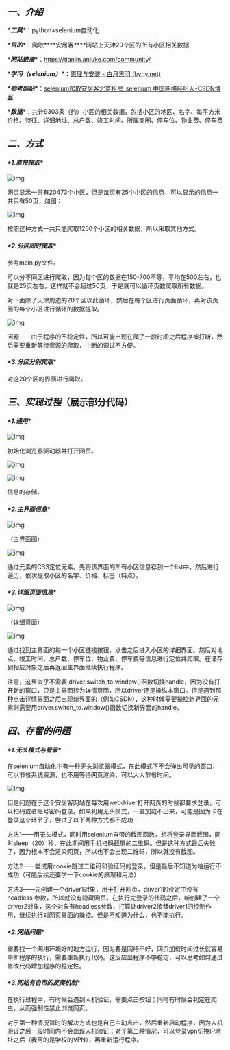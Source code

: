 ## ***一、介绍***

***\*工具\****：python+selenium自动化

***\*目的\****：爬取***\*安居客\****网站上天津20个区的所有小区相关数据

***\*网站链接\****：https://tianjin.anjuke.com/community/

***\*学习（selenium）\****：[原理与安装 - 白月黑羽 (byhy.net)](https://www.byhy.net/auto/selenium/01/)

***\*参考网站\****：[selenium爬取安居客北京租房_selenium 中国网络经纪人-CSDN博客](https://blog.csdn.net/qq_68809241/article/details/143452395?ops_request_misc=&request_id=&biz_id=102&utm_term=利用selenium爬取安居客&utm_medium=distribute.pc_search_result.none-task-blog-2~all~sobaiduweb~default-0-143452395.142^v101^control&spm=1018.2226.3001.4187)

***\*数据\****：共计9303条（约）小区的相关数据，包括小区的地区、名字、每平方米价格、特征、详细地址、总户数、竣工时间、所属商圈、停车位、物业费、停车费

 

## ***二、方式***

#### ***\*1.直接爬取\****

![img](file:///C:\Users\Thinkpad\AppData\Local\Temp\ksohtml19776\wps1.jpg) 

网页显示一共有20473个小区，但是每页有25个小区的信息，可以显示的信息一共只有50页，如图：

![img](file:///C:\Users\Thinkpad\AppData\Local\Temp\ksohtml19776\wps2.jpg) 

按照这种方式一共只能爬取1250个小区的相关数据，所以采取其他方式。

 

#### ***\*2.分区同时爬取\****

参考main.py文件。

可以分不同区进行爬取，因为每个区的数据在150-700不等，平均在500左右，也就是25页左右，这样就不会超过50页，于是就可以循环页数爬取所有数据。

对下面除了天津周边的20个区以此循环，然后在每个区进行页面循环，再对该页面的每个小区进行循环的数据提取。

![img](file:///C:\Users\Thinkpad\AppData\Local\Temp\ksohtml19776\wps3.jpg) 

问题——由于程序的不稳定性，所以可能出现在爬了一段时间之后程序被打断，然后需要重新等待资源的爬取，中断的调试不方便。

 

#### ***\*3.分区分别爬取\****

对这20个区的界面进行爬取。

 

## ***三、实现过程***（展示部分代码）

#### ***\*1.通用\****

![img](file:///C:\Users\Thinkpad\AppData\Local\Temp\ksohtml19776\wps4.jpg) 

初始化浏览器驱动器并打开网页。

 

![img](file:///C:\Users\Thinkpad\AppData\Local\Temp\ksohtml19776\wps5.jpg) 

![img](file:///C:\Users\Thinkpad\AppData\Local\Temp\ksohtml19776\wps6.jpg) 

信息的存储。

 

#### ***\*2.主界面信息\****

![img](file:///C:\Users\Thinkpad\AppData\Local\Temp\ksohtml19776\wps7.jpg) 

（主界面图）

![img](file:///C:\Users\Thinkpad\AppData\Local\Temp\ksohtml19776\wps8.jpg) 

通过元素的CSS定位元素。先将该界面的所有小区信息存到一个list中，然后进行遍历，依次提取小区的名字、价格、标签（特点）。

 

#### ***\*3.详细页面信息\****

![img](file:///C:\Users\Thinkpad\AppData\Local\Temp\ksohtml19776\wps9.jpg) 

（详细页面）

![img](file:///C:\Users\Thinkpad\AppData\Local\Temp\ksohtml19776\wps10.jpg) 

通过找到主界面的每一个小区链接按钮，点击之后进入小区的详细界面。然后对地点、竣工时间、总户数、停车位、物业费、停车费等信息进行定位并爬取。在储存到相应对象之后再返回主界面继续执行程序。

注意，这里似乎不需要 driver.switch_to.window()函数切换handle，因为没有打开新的窗口，只是主界面转为详情页面，所以driver还是操纵本窗口。但是遇到那种点击详情界面之后出现新界面的（例如CSDN），这种时候需要操控新界面的元素则需要用driver.switch_to.window()函数切换新界面的handle。

 

 

## ***四、存留的问题***

#### ***\*1.无头模式与登录\****

在selenium自动化中有一种无头浏览器模式，在此模式下不会弹出可见的窗口，可以节省系统资源，也不用等待网页渲染，可以大大节省时间。

![img](file:///C:\Users\Thinkpad\AppData\Local\Temp\ksohtml19776\wps11.jpg) 

但是问题在于这个安居客网站在每次用webdriver打开网页的时候都要求登录，可以扫码或者账号密码登录。如果利用无头模式，一直加载不出来，可能是因为卡在登录这个环节了，尝试了以下两种方式都不成功：

方法1——用无头模式，同时用selenium自带的截图函数，想将登录界面截图，同时sleep（20）秒，在此期间用手机扫码截屏的二维码。但是这种方式最后失败了，因为根本不会渲染网页，所以也不会出现二维码，所以就没有截图。

方法2——尝试用cookie跳过二维码和验证码的登录，但是最后不知道为啥运行不成功（可能后续还要学一下cookie的原理和用法）

方法3——先创建一个driver1对象，用于打开网页，driver1的设定中没有headless 参数，所以就没有隐藏网页。在执行完登录的代码之后，新创建了一个driver2对象，这个对象有headless参数，打算让driver2接替driver1的控制作用，继续执行对网页界面的操控。但是不知道为什么，也不能执行。

 

#### ***\*2.网络问题\****

需要找一个网络环境好的地方运行，因为要是网络不好，网页加载时间过长就容易中断程序的执行，需要重新执行代码。这反应出程序不够稳定，可以思考如何通过修改代码增加程序的稳定性。

 

#### ***\*3.网站有自带的反爬机制\****

在执行过程中，有时候会遇到人机验证，需要点击按钮；同时有时候会判定在爬虫，从而强制性禁止浏览网页。

对于第一种情况暂时的解决方式也是自己主动点击，然后重新启动程序，因为人机验证之后一段时间内不会出现人机验证；对于第二种情况，可以登录vpn切换IP地址之后（我用的是学校的VPN），再重新运行程序。

 

